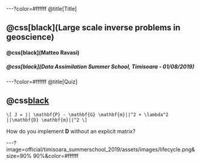 ---?color=#ffffff
@title[Title]

## @css[black](Large scale inverse problems in geoscience)
#### @css[black](Matteo Ravasi)
##### @css[black](Data Assimilation Summer School, Timisoara - 01/08/2019)

---?color=#ffffff
@title[Quiz]
## @css[black](Quiz)

`\[
J = || \mathbf{P} - \mathbf{G} \mathbf{m}||^2 + \lambda^2 ||\mathbf{D} \mathbf{m}||^2
\]`

How do you implement **D** without an explicit matrix?

---?image=official/timisoara_summerschool_2019/assets/images/lifecycle.png&size=90% 90%&color=#ffffff


